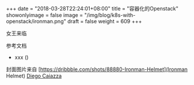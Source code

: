 +++
date = "2018-03-28T22:24:01+08:00"
title = "容器化的Openstack"
showonlyimage = false
image = "/img/blog/k8s-with-openstack/ironman.png"
draft = false
weight = 609
+++

女王来临
<!--more-->


参考文档

- xxx () []()


封面图片来自 [https://dribbble.com/shots/88880-Ironman-Helmet](Ironman Helmet) <a href="https://dribbble.com/DiegoCay"><i class="fa fa-dribbble" aria-hidden="true"></i> Diego Caiazza</a>
